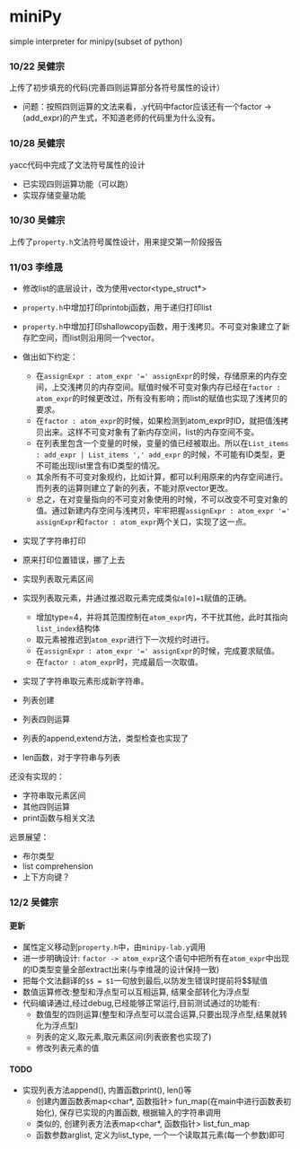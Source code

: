 # miniPy
simple interpreter for minipy(subset of python)

### 10/22 吴健宗
上传了初步填充的代码(完善四则运算部分各符号属性的设计）
- 问题：按照四则运算的文法来看，.y代码中factor应该还有一个factor -> (add_expr)的产生式，不知道老师的代码里为什么没有。

### 10/28 吴健宗
yacc代码中完成了文法符号属性的设计
- 已实现四则运算功能（可以跑）
- 实现存储变量功能

### 10/30 吴健宗
上传了`property.h`文法符号属性设计，用来提交第一阶段报告

### 11/03 李维晟

- 修改list的底层设计，改为使用vector<type_struct*>
- `property.h`中增加打印printobj函数，用于递归打印list
- `property.h`中增加打印shallowcopy函数，用于浅拷贝。不可变对象建立了新存贮空间，而list则沿用同一个vector。
- 做出如下约定：
  - 在`assignExpr : atom_expr '=' assignExpr`的时候，存储原来的内存空间，上交浅拷贝的内存空间。赋值时候不可变对象内存已经在`factor : atom_expr`的时候更改过，所有没有影响；而list的赋值也实现了浅拷贝的要求。
  - 在`factor : atom_expr`的时候，如果检测到atom_expr时ID，就把值浅拷贝出来。这样不可变对象有了新内存空间，list的内存空间不变。
  - 在列表里包含一个变量的时候，变量的值已经被取出。所以在`List_items : add_expr | List_items ',' add_expr` 的时候，不可能有ID类型，更不可能出现list里含有ID类型的情况。
  - 其余所有不可变对象规约，比如计算，都可以利用原来的内存空间进行。而列表的运算则建立了新的列表，不能对原vector更改。
  - 总之，在对变量指向的不可变对象使用的时候，不可以改变不可变对象的值。通过新建内存空间与浅拷贝，牢牢把握`assignExpr : atom_expr '=' assignExpr`和`factor : atom_expr`两个关口，实现了这一点。

- 实现了字符串打印
- 原来打印位置错误，挪了上去
- 实现列表取元素区间

- 实现列表取元素，并通过推迟取元素完成类似`a[0]=1`赋值的正确。
  - 增加type=4，并将其范围控制在`atom_expr`内，不干扰其他，此时其指向`list_index`结构体
  - 取元素被推迟到`atom_expr`进行下一次规约时进行。
  - 在`assignExpr : atom_expr '=' assignExpr`的时候，完成要求赋值。
  - 在`factor : atom_expr`时，完成最后一次取值。

- 实现了字符串取元素形成新字符串。
- 列表创建
- 列表四则运算
- 列表的append,extend方法，类型检查也实现了
- len函数，对于字符串与列表

还没有实现的：
- 字符串取元素区间
- 其他四则运算
- print函数与相关文法

远景展望：
- 布尔类型
- list comprehension
- 上下方向键？

### 12/2 吴健宗
#### 更新
- 属性定义移动到`property.h`中，由`minipy-lab.y`调用
- 进一步明确设计: `factor -> atom_expr`这个语句中把所有在`atom_expr`中出现的ID类型变量全部extract出来(与李维晟的设计保持一致)
- 把每个文法翻译的`$$ = $1`一句放到最后,以防发生错误时提前将$$赋值
- 数值运算修改:整型和浮点型可以互相运算, 结果全部转化为浮点型
- 代码编译通过,经过debug,已经能够正常运行,目前测试通过的功能有:
    - 数值型的四则运算(整型和浮点型可以混合运算,只要出现浮点型,结果就转化为浮点型)
    - 列表的定义,取元素,取元素区间(列表嵌套也实现了)
    - 修改列表元素的值

#### TODO
- 实现列表方法append(), 内置函数print(), len()等
    - 创建内置函数表map<char*, 函数指针> fun_map(在main中进行函数表初始化), 保存已实现的内置函数, 根据输入的字符串调用
    - 类似的, 创建列表方法表map<char*, 函数指针> list_fun_map
    - 函数参数arglist, 定义为list_type, 一个一个读取其元素(每一个参数)即可
